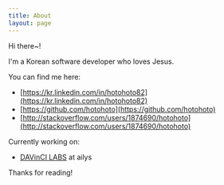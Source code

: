 ```yaml
---
title: About
layout: page
---
```


<p class="message">
  Hi there~!
</p>

I'm a Korean software developer who loves Jesus.

You can find me here:

* [https://kr.linkedin.com/in/hotohoto82](https://kr.linkedin.com/in/hotohoto82)
* [https://github.com/hotohoto](https://github.com/hotohoto)
* [http://stackoverflow.com/users/1874690/hotohoto](http://stackoverflow.com/users/1874690/hotohoto)

Currently working on:

* [DAVinCI LABS](https://davincilabs.ai) at ailys

Thanks for reading!

